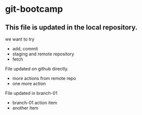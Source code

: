 # git-bootcamp

## This file is updated in the local repository.

we want to try 
* add, commit
* staging and remote repository
* fetch

File updated on github directly.
* more actions from remote repo
* one more action

File updated in branch-01
* branch-01 action item
* another item